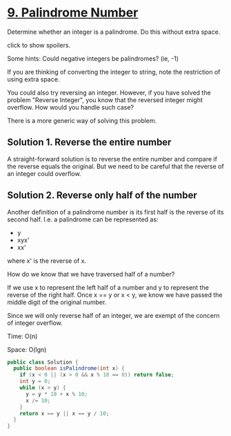 # [9. Palindrome Number](https://leetcode.com/problems/palindrome-number/)

Determine whether an integer is a palindrome. Do this without extra space.

click to show spoilers.

Some hints:
Could negative integers be palindromes? (ie, -1)

If you are thinking of converting the integer to string, note the restriction of using extra space.

You could also try reversing an integer. However, if you have solved the problem "Reverse Integer", you know that the reversed integer might overflow. How would you handle such case?

There is a more generic way of solving this problem.

## Solution 1. Reverse the entire number

A straight-forward solution is to reverse the entire number and compare if the reverse equals the original. But we need to be careful that the reverse of an integer could overflow.

## Solution 2. Reverse only half of the number

Another definition of a palindrome number is its first half is the reverse of its second half. I.e. a palindrome can be represented as:

- y
- xyx'
- xx'

where x' is the reverse of x.

How do we know that we have traversed half of a number?

If we use x to represent the left half of a number and y to represent the reverse of the right half. Once x == y or x < y, we know we have passed the middle digit of the original number.

Since we will only reverse half of an integer, we are exempt of the concern of integer overflow.

Time: O(n)

Space: O(lgn)

```java
public class Solution {
  public boolean isPalindrome(int x) {
    if (x < 0 || (x > 0 && x % 10 == 0)) return false;
    int y = 0;
    while (x > y) {
      y = y * 10 + x % 10;
      x /= 10;
    }
    return x == y || x == y / 10;
  }
}
```
